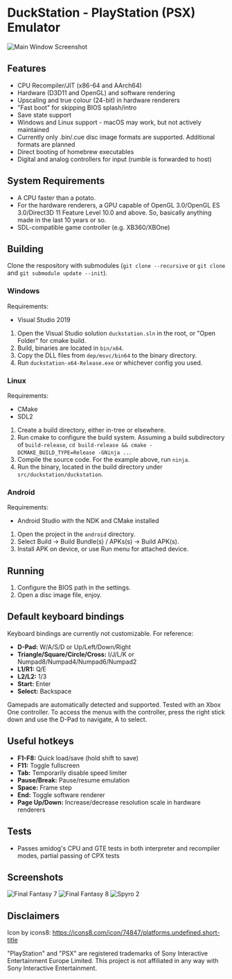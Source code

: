 # DuckStation - PlayStation (PSX) Emulator
![Main Window Screenshot](https://raw.githubusercontent.com/stenzek/duckstation/md-images/main.png)

## Features
 - CPU Recompiler/JIT (x86-64 and AArch64)
 - Hardware (D3D11 and OpenGL) and software rendering
 - Upscaling and true colour (24-bit) in hardware renderers
 - "Fast boot" for skipping BIOS splash/intro
 - Save state support
 - Windows and Linux support - macOS may work, but not actively maintained
 - Currently only .bin/.cue disc image formats are supported. Additional formats are planned
 - Direct booting of homebrew executables
 - Digital and analog controllers for input (rumble is forwarded to host)

## System Requirements
 - A CPU faster than a potato.
 - For the hardware renderers, a GPU capable of OpenGL 3.0/OpenGL ES 3.0/Direct3D 11 Feature Level 10.0 and above. So, basically anything made in the last 10 years or so.
 - SDL-compatible game controller (e.g. XB360/XBOne)

## Building
Clone the respository with submodules (`git clone --recursive` or `git clone` and `git submodule update --init`).

### Windows
Requirements:
 - Visual Studio 2019

1. Open the Visual Studio solution `duckstation.sln` in the root, or "Open Folder" for cmake build.
2. Build, binaries are located in `bin/x64`.
3. Copy the DLL files from `dep/msvc/bin64` to the binary directory.
4. Run `duckstation-x64-Release.exe` or whichever config you used.

### Linux
Requirements:
 - CMake
 - SDL2

1. Create a build directory, either in-tree or elsewhere.
2. Run cmake to configure the build system. Assuming a build subdirectory of `build-release`, `cd build-release && cmake -DCMAKE_BUILD_TYPE=Release -GNinja ..`.
3. Compile the source code. For the example above, run `ninja`.
4. Run the binary, located in the build directory under `src/duckstation/duckstation`.

### Android
Requirements:
 - Android Studio with the NDK and CMake installed

1. Open the project in the `android` directory.
2. Select Build -> Build Bundle(s) / APKs(s) -> Build APK(s).
3. Install APK on device, or use Run menu for attached device.

## Running
1. Configure the BIOS path in the settings.
2. Open a disc image file, enjoy.

## Default keyboard bindings
Keyboard bindings are currently not customizable. For reference:
 - **D-Pad:** W/A/S/D or Up/Left/Down/Right
 - **Triangle/Square/Circle/Cross:** I/J/L/K or Numpad8/Numpad4/Numpad6/Numpad2
 - **L1/R1:** Q/E
 - **L2/L2:** 1/3
 - **Start:** Enter
 - **Select:** Backspace

Gamepads are automatically detected and supported. Tested with an Xbox One controller.
To access the menus with the controller, press the right stick down and use the D-Pad to navigate, A to select.

## Useful hotkeys
 - **F1-F8:** Quick load/save (hold shift to save)
 - **F11:** Toggle fullscreen
 - **Tab:** Temporarily disable speed limiter
 - **Pause/Break:** Pause/resume emulation
 - **Space:** Frame step
 - **End:** Toggle software renderer
 - **Page Up/Down:** Increase/decrease resolution scale in hardware renderers

## Tests
 - Passes amidog's CPU and GTE tests in both interpreter and recompiler modes, partial passing of CPX tests

## Screenshots
![Final Fantasy 7](https://raw.githubusercontent.com/stenzek/duckstation/md-images/ff7.jpg)
![Final Fantasy 8](https://raw.githubusercontent.com/stenzek/duckstation/md-images/ff8.jpg)
![Spyro 2](https://raw.githubusercontent.com/stenzek/duckstation/md-images/spyro.jpg)

## Disclaimers

Icon by icons8: https://icons8.com/icon/74847/platforms.undefined.short-title

"PlayStation" and "PSX" are registered trademarks of Sony Interactive Entertainment Europe Limited. This project is not affiliated in any way with Sony Interactive Entertainment.
